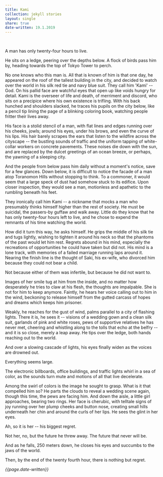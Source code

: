 ```yaml
---
title: Kami
collection: jekyll stories
layout: single
share: true
date-written: 19.1.2019
---
```


&nbsp;
&nbsp;

<p>
A man has only twenty-four hours to live.
</p>

<p>
He sits on a ledge, peering over the depths below. A flock of birds pass him by, heading towards the top of Tokyo Tower to perch.
</p>

<p>
No one knows who this man is. All that is known of him is that one day, he appeared on the roof of the tallest building in the city, and decided to watch over the world in his silk red tie and navy blue suit. They call him 'Kami' -- God. On his pallid face are watchful eyes that open up like voids hungry for detail. Kami is the overseer of life and death, of merriment and discord, who sits on a precipice where his own existence is trifling. With his back hunched and shoulders slacked, he traces his pupils on the city below, like a pencil tip lining the page of a blinking coloring book, watching people fritter their lives away. 
</p>

<p>
His face is a stolid stencil of a man, with flat lines and edges running over his cheeks, jowls; around his eyes, under his brows, and even the curve of his lips. His hair barely scrapes the ears that listen to the wildfire across the cityscape -- the bustling sounds of traffic and the uniform tapping of white-collar workers on concrete pavements. These noises die down with the sun, and are replaced by the dulcet greetings of an ocean breeze, or perhaps, the yawning of a sleeping city. 
</p>

<p>
And the people from below pass him  daily without a moment's notice, save for a few glances. Down below, it is difficult to notice the facade of a man atop Toranomon Hills without stopping to think. To a commoner, it would seem that a large speck of dust had somehow stuck to its edifice. Upon closer inspection, they would see a man, motionless and apathetic to the rumbling beneath his feet. 
</p>

<p>
They ironically call him Kami -- a nickname that mocks a man who presumably thinks himself higher than the rest of society. He must be suicidal, the passers-by guffaw and walk away. Little do they know that he has only twenty-four hours left to live, and he chose to expend the remnants of his time watching the world. 
</p>

<p>
How did it turn this way, he asks himself.  He grips the middle of his silk tie and tugs lightly, wishing to tighten it around his neck so that the phantoms of the past would let him rest. Regrets abound in his mind, especially the recreations of opportunities he could have taken but did not. His mind is a lone track, with memories of a failed marriage running laps around it. Nearing the finish line is the thought of Saki, his ex-wife, who divorced him because they could not bear a child. 
</p>

<p>
Not because either of them was infertile, but because he did not want to.
</p>

<p>
Images of her smile tug at him from the inside, and no matter how desperately he tries to claw at his flesh, the thoughts are impalpable. She is not for him to keep anymore. Faintly, he hears her voice calling out to him in the wind, beckoning to release himself from the gutted carcass of hopes and dreams which keeps him prisoner. 
</p>

<p>
Weakly, he reaches for the gust of wind, palms parallel to a city of flashing lights. There it is, he sees it -- visions of a wedding gown and a clean silk suit, garlands of pink and white roses, pews of supportive relatives he has never met, cheering and whistling along to the tolls that echo at the belfry -- and it is so close, merely a leap away. He tips over the ledge, both hands reaching out to the world.
</p>

<p>
And over a slowing cascade of lights, his eyes finally widen as the voices are drowned out.
</p>

<p>
 Everything seems large. 
</p>

<p>
The electronic billboards, office buildings, and traffic lights whirl in a sea of color, as the sounds turn mute and motions of all that live decelerate.
</p>

<p>
Among the swirl of colors is the image he sought to grasp. What is it that compelled him so? He parts the clouds to reveal a wedding scene again, though this time, the pews are facing him. And down the aisle, a little girl approaches, bearing two rings. Her face is cherubic, with telltale signs of joy running over her plump cheeks and button nose, creating small hills underneath her chin and around the curls of her lips. He sees the glint in her eyes.
</p>

<p>
Ah, so it is her -- his biggest regret.
</p>

<p>
 Not her, no, but the future he threw away. The future that never will be.
</p>

<p>
And as he falls, 250 meters down, he closes his eyes and succumbs to the jaws of the world. 
</p>

<p>
Then, by the end of the twenty fourth hour, there is nothing but regret.
</p>



<em> {{page.date-written}} </em>

